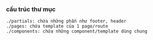 ### cấu trúc thư mục
```
./partials: chứa những phần như footer, header
./pages: chứa template của 1 page/route
./components: chứa những component/template dùng chung
```
